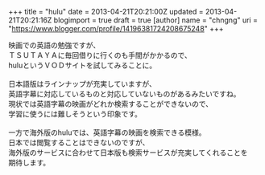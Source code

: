 +++
title = "hulu"
date = 2013-04-21T20:21:00Z
updated = 2013-04-21T20:21:16Z
blogimport = true
draft = true
[author]
	name = "chngng"
	uri = "https://www.blogger.com/profile/14196381724208675248"
+++

<div dir="ltr" style="text-align: left;" trbidi="on">映画での英語の勉強ですが、<br />ＴＳＵＴＡＹＡに毎回借りに行くのも手間がかかるので、<br />huluというＶＯＤサイトを試してみることに。<br /><br />日本語版はラインナップが充実していますが、<br />英語字幕に対応しているものと対応していないものがあるみたいですね。<br />現状では英語字幕の映画がどれか検索することができないので、<br />学習に使うには難しそうという印象です。<br /><br />一方で海外版のhuluでは、英語字幕の映画を検索できる模様。<br />日本では閲覧することはできないのですが、<br />海外版のサービスに合わせて日本版も検索サービスが充実してくれることを<br />期待します。</div>
